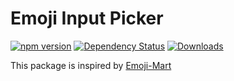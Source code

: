 # Emoji Input Picker

[![npm version](https://badge.fury.io/js/emoji-picker-input.svg)](https://badge.fury.io/js/emoji-picker-input)
[![Dependency Status](https://david-dm.org/ankitsin/emoji-picker-input.svg)](https://david-dm.org/ankitsin/emoji-picker-input)
[![Downloads](http://img.shields.io/npm/dm/emoji-picker-input.svg)](https://npmjs.org/package/emoji-picker-input)

This package is inspired by [Emoji-Mart](https://github.com/missive/emoji-mart)